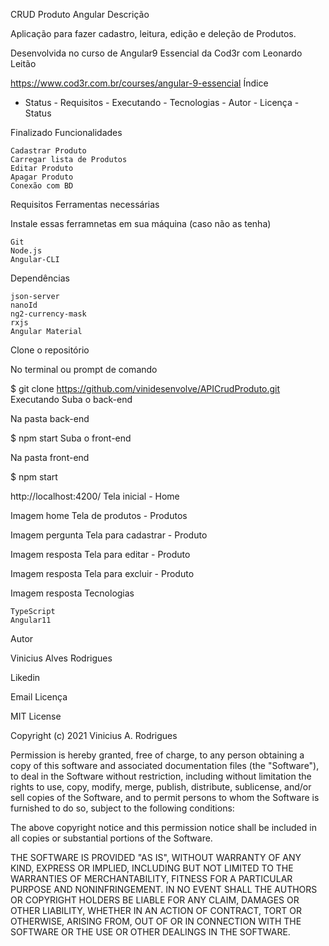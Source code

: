 CRUD Produto Angular
Descrição

Aplicação para fazer cadastro, leitura, edição e deleção de Produtos.

Desenvolvida no curso de Angular9 Essencial da Cod3r com Leonardo Leitão

https://www.cod3r.com.br/courses/angular-9-essencial
Índice

- Status - Requisitos - Executando - Tecnologias - Autor - Licença -
Status

Finalizado
Funcionalidades

    Cadastrar Produto
    Carregar lista de Produtos
    Editar Produto
    Apagar Produto
    Conexão com BD

Requisitos
Ferramentas necessárias

Instale essas ferramnetas em sua máquina (caso não as tenha)

    Git
    Node.js
    Angular-CLI

Dependências

    json-server
    nanoId
    ng2-currency-mask
    rxjs
    Angular Material

Clone o repositório

No terminal ou prompt de comando

$ git clone https://github.com/vinidesenvolve/APICrudProduto.git
Executando
Suba o back-end

Na pasta back-end

$ npm start
Suba o front-end

Na pasta front-end

$ npm start

http://localhost:4200/
Tela inicial - Home

Imagem home
Tela de produtos - Produtos

Imagem pergunta
Tela para cadastrar - Produto

Imagem resposta
Tela para editar - Produto

Imagem resposta
Tela para excluir - Produto

Imagem resposta
Tecnologias

    TypeScript
    Angular11

Autor

Vinicius Alves Rodrigues

Likedin

Email
Licença

MIT License

Copyright (c) 2021 Vinicius A. Rodrigues

Permission is hereby granted, free of charge, to any person obtaining a copy of this software and associated documentation files (the "Software"), to deal in the Software without restriction, including without limitation the rights to use, copy, modify, merge, publish, distribute, sublicense, and/or sell copies of the Software, and to permit persons to whom the Software is furnished to do so, subject to the following conditions:

The above copyright notice and this permission notice shall be included in all copies or substantial portions of the Software.

THE SOFTWARE IS PROVIDED "AS IS", WITHOUT WARRANTY OF ANY KIND, EXPRESS OR IMPLIED, INCLUDING BUT NOT LIMITED TO THE WARRANTIES OF MERCHANTABILITY, FITNESS FOR A PARTICULAR PURPOSE AND NONINFRINGEMENT. IN NO EVENT SHALL THE AUTHORS OR COPYRIGHT HOLDERS BE LIABLE FOR ANY CLAIM, DAMAGES OR OTHER LIABILITY, WHETHER IN AN ACTION OF CONTRACT, TORT OR OTHERWISE, ARISING FROM, OUT OF OR IN CONNECTION WITH THE SOFTWARE OR THE USE OR OTHER DEALINGS IN THE SOFTWARE.
